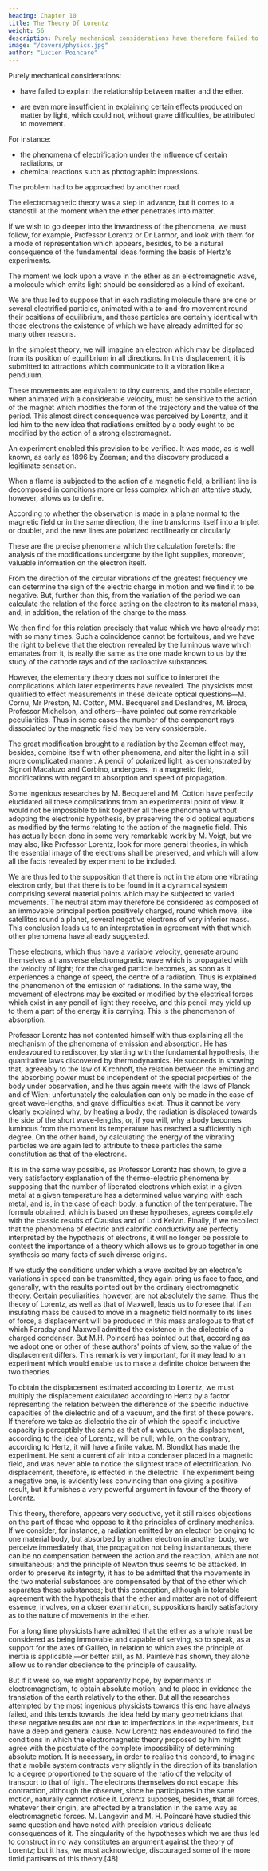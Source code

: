 ```yaml
---
heading: Chapter 10
title: The Theory Of Lorentz
weight: 56
description: Purely mechanical considerations have therefore failed to give an entirely satisfactory interpretation of the phenomena in which even the simplest relations between matter and the ether appear
image: "/covers/physics.jpg"
author: "Lucien Poincare"
---
```




Purely mechanical considerations:
- have failed to explain the relationship between matter and the ether.
- are even more insufficient in explaining certain effects produced on matter by light, which could not, without grave difficulties, be attributed to movement. 

  <!-- interpretation of the phenomena in which even the simplest relations between  -->

For instance:
- the phenomena of electrification under the influence of certain radiations, or
- chemical reactions such as photographic impressions.

The problem had to be approached by another road. 

The electromagnetic theory was a step in advance, but it comes to a standstill at the moment when the ether penetrates into matter. 

If we wish to go deeper into the inwardness of the phenomena, we must follow, for example, Professor Lorentz or Dr Larmor, and look with them for a mode of representation which appears, besides, to be a natural consequence of the fundamental ideas forming the basis of Hertz's experiments.

The moment we look upon a wave in the ether as an electromagnetic wave, a molecule which emits light should be considered as a kind of excitant. 

We are thus led to suppose that in each radiating molecule there are one or several electrified particles, animated with a to-and-fro movement round their positions of equilibrium, and these particles are certainly identical with those electrons the existence of which we have already admitted for so many other reasons.

In the simplest theory, we will imagine an electron which may be displaced from its position of equilibrium in all directions. In this displacement, it is submitted to attractions which communicate to it a vibration like a pendulum. 

These movements are equivalent to tiny currents, and the mobile electron, when animated with a considerable velocity, must be sensitive to the action of the magnet which modifies the form of the trajectory and the value of the period. This almost direct consequence was perceived by Lorentz, and it led him to the new idea that radiations emitted by a body ought to be modified by the action of a strong electromagnet.

An experiment enabled this prevision to be verified. It was made, as is well known, as early as 1896 by Zeeman; and the discovery produced a legitimate sensation. 

When a flame is subjected to the action of a magnetic field, a brilliant line is decomposed in conditions more or less complex which an attentive study, however, allows us to define. 

According to whether the observation is made in a plane normal to the magnetic field or in the same direction, the line transforms itself into a triplet or doublet, and the new lines are polarized rectilinearly or circularly.

These are the precise phenomena which the calculation foretells: the analysis of the modifications undergone by the light supplies, moreover, valuable information on the electron itself. 

From the direction of the circular vibrations of the greatest frequency we can determine the sign of the electric charge in motion and we find it to be negative. But, further than this, from the variation of the period we can calculate the relation of the force acting on the electron to its material mass, and, in addition, the relation of the charge to the mass. 

We then find for this relation precisely that value which we have already met with so many times. Such a coincidence cannot be fortuitous, and we have the right to believe that the electron revealed by the luminous wave which emanates from it, is really the same as the one made known to us by the study of the cathode rays and of the radioactive substances.

However, the elementary theory does not suffice to interpret the complications which later experiments have revealed. The physicists most qualified to effect measurements in these delicate optical questions—M. Cornu, Mr Preston, M. Cotton, MM. Becquerel and Deslandres, M. Broca, Professor Michelson, and others—have pointed out some remarkable peculiarities. Thus in some cases the number of the component rays dissociated by the magnetic field may be very considerable.

The great modification brought to a radiation by the Zeeman effect may, besides, combine itself with other phenomena, and alter the light in a still more complicated manner. A pencil of polarized light, as demonstrated by Signori Macaluzo and Corbino, undergoes, in a magnetic field, modifications with regard to absorption and speed of propagation.

Some ingenious researches by M. Becquerel and M. Cotton have perfectly elucidated all these complications from an experimental point of view. It would not be impossible to link together all these phenomena without adopting the electronic hypothesis, by preserving the old optical equations as modified by the terms relating to the action of the magnetic field. This has actually been done in some very remarkable work by M. Voigt, but we may also, like Professor Lorentz, look for more general theories, in which the essential image of the electrons shall be preserved, and which will allow all the facts revealed by experiment to be included.

We are thus led to the supposition that there is not in the atom one vibrating electron only, but that there is to be found in it a dynamical system comprising several material points which may be subjected to varied movements. The neutral atom may therefore be considered as composed of an immovable principal portion positively charged, round which move, like satellites round a planet, several negative electrons of very inferior mass. This conclusion leads us to an interpretation in agreement with that which other phenomena have already suggested.

These electrons, which thus have a variable velocity, generate around themselves a transverse electromagnetic wave which is propagated with the velocity of light; for the charged particle becomes, as soon as it experiences a change of speed, the centre of a radiation. Thus is explained the phenomenon of the emission of radiations. In the same way, the movement of electrons may be excited or modified by the electrical forces which exist in any pencil of light they receive, and this pencil may yield up to them a part of the energy it is carrying. This is the phenomenon of absorption.

Professor Lorentz has not contented himself with thus explaining all the mechanism of the phenomena of emission and absorption. He has endeavoured to rediscover, by starting with the fundamental hypothesis, the quantitative laws discovered by thermodynamics. He succeeds in showing that, agreeably to the law of Kirchhoff, the relation between the emitting and the absorbing power must be independent of the special properties of the body under observation, and he thus again meets with the laws of Planck and of Wien: unfortunately the calculation can only be made in the case of great wave-lengths, and grave difficulties exist. Thus it cannot be very clearly explained why, by heating a body, the radiation is displaced towards the side of the short wave-lengths, or, if you will, why a body becomes luminous from the moment its temperature has reached a sufficiently high degree. On the other hand, by calculating the energy of the vibrating particles we are again led to attribute to these particles the same constitution as that of the electrons.

It is in the same way possible, as Professor Lorentz has shown, to give a very satisfactory explanation of the thermo-electric phenomena by supposing that the number of liberated electrons which exist in a given metal at a given temperature has a determined value varying with each metal, and is, in the case of each body, a function of the temperature. The formula obtained, which is based on these hypotheses, agrees completely with the classic results of Clausius and of Lord Kelvin. Finally, if we recollect that the phenomena of electric and calorific conductivity are perfectly interpreted by the hypothesis of electrons, it will no longer be possible to contest the importance of a theory which allows us to group together in one synthesis so many facts of such diverse origins.

If we study the conditions under which a wave excited by an electron's variations in speed can be transmitted, they again bring us face to face, and generally, with the results pointed out by the ordinary electromagnetic theory. Certain peculiarities, however, are not absolutely the same. Thus the theory of Lorentz, as well as that of Maxwell, leads us to foresee that if an insulating mass be caused to move in a magnetic field normally to its lines of force, a displacement will be produced in this mass analogous to that of which Faraday and Maxwell admitted the existence in the dielectric of a charged condenser. But M.H. Poincaré has pointed out that, according as we adopt one or other of these authors' points of view, so the value of the displacement differs. This remark is very important, for it may lead to an experiment which would enable us to make a definite choice between the two theories.

To obtain the displacement estimated according to Lorentz, we must multiply the displacement calculated according to Hertz by a factor representing the relation between the difference of the specific inductive capacities of the dielectric and of a vacuum, and the first of these powers. If therefore we take as dielectric the air of which the specific inductive capacity is perceptibly the same as that of a vacuum, the displacement, according to the idea of Lorentz, will be null; while, on the contrary, according to Hertz, it will have a finite value. M. Blondlot has made the experiment. He sent a current of air into a condenser placed in a magnetic field, and was never able to notice the slightest trace of electrification. No displacement, therefore, is effected in the dielectric. The experiment being a negative one, is evidently less convincing than one giving a positive result, but it furnishes a very powerful argument in favour of the theory of Lorentz.

This theory, therefore, appears very seductive, yet it still raises objections on the part of those who oppose to it the principles of ordinary mechanics. If we consider, for instance, a radiation emitted by an electron belonging to one material body, but absorbed by another electron in another body, we perceive immediately that, the propagation not being instantaneous, there can be no compensation between the action and the reaction, which are not simultaneous; and the principle of Newton thus seems to be attacked. In order to preserve its integrity, it has to be admitted that the movements in the two material substances are compensated by that of the ether which separates these substances; but this conception, although in tolerable agreement with the hypothesis that the ether and matter are not of different essence, involves, on a closer examination, suppositions hardly satisfactory as to the nature of movements in the ether.

For a long time physicists have admitted that the ether as a whole must be considered as being immovable and capable of serving, so to speak, as a support for the axes of Galileo, in relation to which axes the principle of inertia is applicable,—or better still, as M. Painlevé has shown, they alone allow us to render obedience to the principle of causality.

But if it were so, we might apparently hope, by experiments in electromagnetism, to obtain absolute motion, and to place in evidence the translation of the earth relatively to the ether. But all the researches attempted by the most ingenious physicists towards this end have always failed, and this tends towards the idea held by many geometricians that these negative results are not due to imperfections in the experiments, but have a deep and general cause. Now Lorentz has endeavoured to find the conditions in which the electromagnetic theory proposed by him might agree with the postulate of the complete impossibility of determining absolute motion. It is necessary, in order to realise this concord, to imagine that a mobile system contracts very slightly in the direction of its translation to a degree proportioned to the square of the ratio of the velocity of transport to that of light. The electrons themselves do not escape this contraction, although the observer, since he participates in the same motion, naturally cannot notice it. Lorentz supposes, besides, that all forces, whatever their origin, are affected by a translation in the same way as electromagnetic forces. M. Langevin and M. H. Poincaré have studied this same question and have noted with precision various delicate consequences of it. The singularity of the hypotheses which we are thus led to construct in no way constitutes an argument against the theory of Lorentz; but it has, we must acknowledge, discouraged some of the more timid partisans of this theory.[48]


